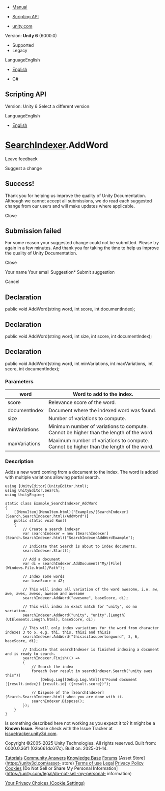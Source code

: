 [ ]()

  * [Manual](../Manual/index.html)
  * [Scripting API](../ScriptReference/index.html)

  * [unity.com](https://unity.com/)

Version: **Unity 6** (6000.0)

  * Supported
  * Legacy

LanguageEnglish

  * [English]()

  * C#

[ ](https://docs.unity3d.com)

## Scripting API

Version: Unity 6 Select a different version

LanguageEnglish

  * [English]()

#  [SearchIndexer](Search.SearchIndexer.html).AddWord

Leave feedback

Suggest a change

## Success!

Thank you for helping us improve the quality of Unity Documentation. Although
we cannot accept all submissions, we do read each suggested change from our
users and will make updates where applicable.

Close

## Submission failed

For some reason your suggested change could not be submitted. Please <a>try
again</a> in a few minutes. And thank you for taking the time to help us
improve the quality of Unity Documentation.

Close

Your name Your email Suggestion* Submit suggestion

Cancel

[ ]()

## Declaration

public void AddWord(string word, int score, int documentIndex);

## Declaration

public void AddWord(string word, int size, int score, int documentIndex);

## Declaration

public void AddWord(string word, int minVariations, int maxVariations, int
score, int documentIndex);

### Parameters

word | Word to add to the index.  
---|---  
score | Relevance score of the word.  
documentIndex | Document where the indexed word was found.  
size | Number of variations to compute.  
minVariations | Minimum number of variations to compute. Cannot be higher than the length of the word.  
maxVariations | Maximum number of variations to compute. Cannot be higher than the length of the word.  
  
### Description

Adds a new word coming from a document to the index. The word is added with
multiple variations allowing partial search.

    
    
    using [UnityEditor](UnityEditor.html);
    using UnityEditor.Search;
    using UnityEngine;
    
    static class Example_SearchIndexer_AddWord
    {
        [[MenuItem](MenuItem.html)("Examples/[SearchIndexer](Search.SearchIndexer.html)/AddWord")]
        public static void Run()
        {
            // Create a search indexer
            var searchIndexer = new [SearchIndexer](Search.SearchIndexer.html)("SearchIndexerAddWordExample");
    
            // Indicate that Search is about to index documents.
            searchIndexer.Start();
    
            // Add a document
            var di = searchIndexer.AddDocument("My/[File](Windows.File.html)/Path");
    
            // Index some words
            var baseScore = 42;
    
            // This will index all variation of the word awesome, i.e. aw, awe, awes, aweso, awesom and awesome
            searchIndexer.AddWord("awesome", baseScore, di);
    
            // This will index an exact match for "unity", so no variation.
            searchIndexer.AddWord("unity", "unity".[Length](UIElements.Length.html), baseScore, di);
    
            // This will only index variations for the word from character indexes 3 to 6, e.g. thi, this, thisi and thisis
            searchIndexer.AddWord("thisisitasuperlongword", 3, 6, baseScore, di);
    
            // Indicate that searchIndexer is finished indexing a document and is ready to search.
            searchIndexer.Finish(() =>
            {
                // Search the index
                foreach (var result in searchIndexer.Search("unity awes this"))
                    [Debug.Log](Debug.Log.html)($"Found document [{result.index}] {result.id} ({result.score})");
    
                // Dispose of the [SearchIndexer](Search.SearchIndexer.html) when you are done with it.
                searchIndexer.Dispose();
            });
        }
    }
    

Is something described here not working as you expect it to? It might be a
**Known Issue**. Please check with the Issue Tracker at
[issuetracker.unity3d.com](https://issuetracker.unity3d.com).

Copyright ©2005-2025 Unity Technologies. All rights reserved. Built from:
6000.0.36f1 (02b661dc617c). Built on: 2025-01-14.

[Tutorials](https://unity3d.com/learn) [Community
Answers](https://answers.unity3d.com) [Knowledge
Base](https://support.unity3d.com/hc/en-us)
[Forums](https://forum.unity3d.com) [Asset Store](https://unity3d.com/asset-
store) [Terms of use](https://docs.unity3d.com/Manual/TermsOfUse.html)
[Legal](https://unity.com/legal) [Privacy
Policy](https://unity.com/legal/privacy-policy)
[Cookies](https://unity.com/legal/cookie-policy) [Do Not Sell or Share My
Personal Information](https://unity.com/legal/do-not-sell-my-personal-
information)

[Your Privacy Choices (Cookie Settings)](javascript:void\(0\);)

